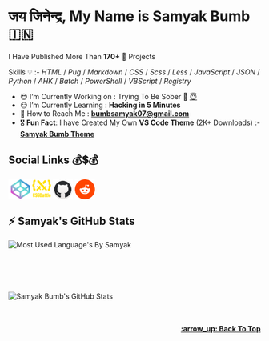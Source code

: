 <!-- :copyright: Created/Designed By Samyak Bumb -->

<!-- Start -->

# जय जिनेन्द्र, **My Name is Samyak Bumb** :india:

I Have Published More Than **170+** :partying_face: Projects

<!-- Learned Languages -->

Skills :bulb: :- _HTML_ / _Pug_ / _Markdown_ / _CSS_ / _Scss_ / _Less_ / _JavaScript_ / _JSON_ / _Python_ / _AHK_ / _Batch_ / _PowerShell_ / _VBScript_ / _Registry_

<!-- About Me -->

- :heart_eyes: I’m Currently Working on : Trying To Be Sober :lotus_position: [:innocent:](https://github.com/Samyak-Bumb/Scret/blob/Samyak/abcr.txt)
- :neutral_face: I’m Currently Learning : **Hacking in 5 Minutes**
- :email: How to Reach Me : **bumbsamyak07@gmail.com**
- :medal_military: **Fun Fact**: I have Created My Own **VS Code Theme** (2K+ Downloads) :- **[Samyak Bumb Theme](https://marketplace.visualstudio.com/items?itemName=SamyakBumb.samyak "VS Code MarketPlace")**

## Social Links :moneybag::heavy_dollar_sign::moneybag:

<a href="codepen.io/samyak-bumb" target="blank"><img align="center" src="icons/codepen.png" alt="Samyak's CodePen" height="39" width="48"></a><a href="cssbattle.dev/player/samyak_bumb"><img align="center" src="1.svg" alt="Samyak's CSSBattle" height="37" width="37"></a> <a href="github.com/samyak-bumb" target="blank"><img align="center" src="icons/github.png" alt="Samyak's GitHub" height="40" width="40"></a> <a href="reddit.com/user/samyakBumb" target="blank"><img align="center" src="icons/reddit.png" alt="Samyak's GitHub" height="40" width="40"></a> <br>

## :zap: Samyak's GitHub Stats

<!-- Most Langauge Used -->
<td style="border: none !important"><span><img align="left" src="https://github-readme-stats.vercel.app/api/top-langs/?username=Samyak-Bumb&count_private=true&layout=compact&langs_count=8&theme=radical" alt="Most Used Language's By Samyak"></span></td>
 <br><br><br><br><br><br>
<!-- GitHub Stats -->
<td style="border: none !important"><span><img align="center" src="https://github-readme-stats.vercel.app/api?username=Samyak-Bumb&show_icons=true&locale=en&theme=radical" alt="Samyak Bumb's GitHub Stats"></span></td><br><br>
<!-- Back to Top -->
 <br><p align="right"><b><a href="#">:arrow_up: Back To Top</a></b></p>

<!-- End -->
